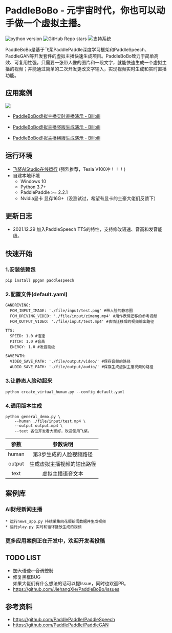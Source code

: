 # PaddleBoBo - 元宇宙时代，你也可以动手做一个虚拟主播。
![python version](https://img.shields.io/badge/python-3.7+-orange.svg)
![GitHub Repo stars](https://img.shields.io/github/stars/JiehangXie/PaddleBoBo)
![支持系统](https://img.shields.io/badge/支持系统-Win/Linux/MAC-9cf)  

PaddleBoBo是基于飞桨PaddlePaddle深度学习框架和PaddleSpeech、PaddleGAN等开发套件的虚拟主播快速生成项目。PaddleBoBo致力于简单高效、可复用性强，只需要一张带人像的图片和一段文字，就能快速生成一个虚拟主播的视频；并能通过简单的二次开发更改文字输入，实现视频实时生成和实时直播功能。

## 应用案例

![](https://ai-studio-static-online.cdn.bcebos.com/2562494f3e754bcf9e21ce0bc9cf7c6d997f34faf3604d0c84866ccdac36b3e0)

 - [PaddleBoBo虚拟主播实时直播演示 - Bilibili](https://www.bilibili.com/video/BV1xL4y1n7rH?share_source=copy_web)

 - [PaddleBoBo虚拟主播竖版生成演示 - Bilibili](https://www.bilibili.com/video/BV1aP4y1H7qi?share_source=copy_web)

 - [PaddleBoBo虚拟主播横版生成演示 - Bilibili](https://www.bilibili.com/video/BV1uu411S79J?share_source=copy_web)

## 运行环境
* [飞桨AIStudio在线运行](https://aistudio.baidu.com/aistudio/projectdetail/3280614?contributionType=1&shared=1) (强烈推荐，Tesla V100冲！！！)
* 自建本地环境
  * Windows 10
  * Python 3.7+
  * PaddlePaddle >= 2.2.1
  * Nvidia显卡 显存16G+（没测试过，希望有显卡的土豪大佬们反馈下）

## 更新日志
- 2021.12.29 加入PaddleSpeech TTS的特性，支持修改语速、音高和发音能级。

## 快速开始
### 1.安装依赖包
```
pip install ppgan paddlespeech
```
### 2.配置文件(default.yaml)
```
GANDRIVING:
  FOM_INPUT_IMAGE: './file/input/test.png' #带人脸的静态图
  FOM_DRIVING_VIDEO: './file/input/zimeng.mp4' #用作表情迁移的参考视频
  FOM_OUTPUT_VIDEO: './file/input/test.mp4' #表情迁移后的视频输出路径

TTS:
  SPEED: 1.0 #语速
  PITCH: 1.0 #音高
  ENERGY: 1.0 #发音能级

SAVEPATH:
  VIDEO_SAVE_PATH: './file/output/video/' #保存音频的路径
  AUDIO_SAVE_PATH: './file/output/audio/' #保存生成虚拟主播视频的路径
```
### 3.让静态人脸动起来
```
python create_virtual_human.py --config default.yaml
```
### 4.通用版本生成

```
python general_demo.py \
    --human ./file/input/test.mp4 \
    --output output.mp4 \
    --text 各位开发者大家好，欢迎使用飞桨。
```

| 参数 | 参数说明 |
| :---: | :---: |
| human | 第3步生成的人脸视频路径 |
| output | 生成虚拟主播视频的输出路径 |
| text | 虚拟主播语音文本 |

## 案例库
### AI财经新闻主播
    * 运行news_app.py 持续采集同花顺新闻数据并生成视频
    * 运行play.py 实时和循环播放生成的视频
### 更多应用案例正在开发中，欢迎开发者投稿

## TODO LIST
 - ~~加入语速、音调控制~~
 - 修复黑框BUG  
如果大佬们有什么想法的话可以提Issue，同时也欢迎PR。
 - https://github.com/JiehangXie/PaddleBoBo/issues

## 参考资料
 - https://github.com/PaddlePaddle/PaddleSpeech
 - https://github.com/PaddlePaddle/PaddleGAN